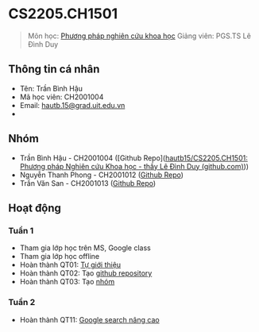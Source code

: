 # CS2205.CH1501

> Môn học: [Phương pháp nghiên cứu khoa học](https://classroom.google.com/u/1/c/MjU1MDMxNDMzMDk5)
> Giảng viên: PGS.TS Lê Đình Duy

## Thông tin cá nhân

- Tên: Trần Bình Hậu
- Mã học viên: CH2001004
- Email: [hautb.15@grad.uit.edu.vn](mailto:hautb.15@grad.uit.edu.vn)
- 

## Nhóm

- Trần Bình Hậu - CH2001004 ([Github Repo]([hautb15/CS2205.CH1501: Phương pháp Nghiên cứu Khoa học - thầy Lê Đình Duy (github.com)](https://github.com/hautb15/CS2205.CH1501)))
- Nguyễn Thanh Phong - CH2001012 ([Github Repo](https://github.com/phongpirik/CS2205.CH1501))
- Trần Văn San - CH2001013 ([Github Repo](https://github.com/CS2225CH2001013/CS2205.CH1501))

## Hoạt động

### Tuần 1

- Tham gia lớp học trên MS, Google class
- Tham gia lớp học offline
- Hoàn thành QT01: [Tự giới thiệu](https://classroom.google.com/u/1/c/MjU1MDMxNDMzMDk5/m/Mjg3NzY4OTA3OTE1/details)
- Hoàn thành QT02: Tạo [github repository](https://github.com/hautb15/CS2205.CH1501)
- Hoàn thành QT03: Tạo [nhóm](https://classroom.google.com/u/1/c/MjU1MDMxNDMzMDk5/m/Mjg3NzY4OTA3OTU4/details)

### Tuần 2

- Hoàn thành QT11: [Google search nâng cao](https://classroom.google.com/u/2/c/MjU1MDMxNDMzMDk5/m/Mjk4NTY3NTk0MjA4/details)




